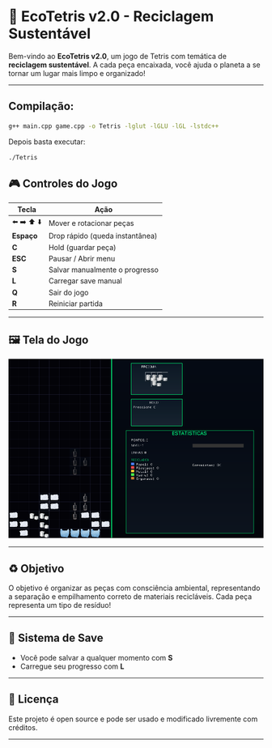 # 🌱 EcoTetris v2.0 - Reciclagem Sustentável

Bem-vindo ao **EcoTetris v2.0**, um jogo de Tetris com temática de **reciclagem sustentável**. A cada peça encaixada, você ajuda o planeta a se tornar um lugar mais limpo e organizado!

---


## Compilação:
```bash
g++ main.cpp game.cpp -o Tetris -lglut -lGLU -lGL -lstdc++
```

Depois basta executar:
```bash
./Tetris
```

## 🎮 Controles do Jogo

| Tecla        | Ação                        |
|--------------|-----------------------------|
| ⬅️ ➡️ ⬆️ ⬇️ | Mover e rotacionar peças     |
| **Espaço**   | Drop rápido (queda instantânea) |
| **C**        | Hold (guardar peça)         |
| **ESC**      | Pausar / Abrir menu         |
| **S**        | Salvar manualmente o progresso |
| **L**        | Carregar save manual        |
| **Q**        | Sair do jogo                |
| **R**        | Reiniciar partida           |

---

## 🖼️ Tela do Jogo

![Tela do EcoTetris](imagens/tela_jogo.png)

---

## ♻️ Objetivo

O objetivo é organizar as peças com consciência ambiental, representando a separação e empilhamento correto de materiais recicláveis. Cada peça representa um tipo de resíduo!

---

## 💾 Sistema de Save

- Você pode salvar a qualquer momento com **S**
- Carregue seu progresso com **L**

---

## 📜 Licença

Este projeto é open source e pode ser usado e modificado livremente com créditos.

---

